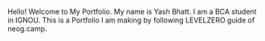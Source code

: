 Hello! Welcome to My Portfolio.
My name is Yash Bhatt.
I am a BCA student in IGNOU.
This is a Portfolio I am making by following LEVELZERO guide of neog.camp.
